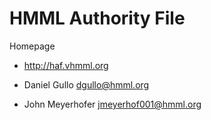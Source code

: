 # HMML Authority File

Homepage

* http://haf.vhmml.org

* Daniel Gullo [dgullo@hmml.org](mailto:dgullo@hmml.org)
* John Meyerhofer [jmeyerhof001@hmml.org](mailto:jmeyerhof001@hmml.org)

